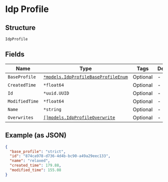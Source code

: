 
# Idp Profile

## Structure

`IdpProfile`

## Fields

| Name | Type | Tags | Description |
|  --- | --- | --- | --- |
| `BaseProfile` | [`*models.IdpProfileBaseProfileEnum`](../../doc/models/idp-profile-base-profile-enum.md) | Optional | - |
| `CreatedTime` | `*float64` | Optional | - |
| `Id` | `*uuid.UUID` | Optional | - |
| `ModifiedTime` | `*float64` | Optional | - |
| `Name` | `*string` | Optional | - |
| `Overwrites` | [`[]models.IdpProfileOverwrite`](../../doc/models/idp-profile-overwrite.md) | Optional | - |

## Example (as JSON)

```json
{
  "base_profile": "strict",
  "id": "874ca978-d736-4d4b-bc90-a49a29eec133",
  "name": "relaxed",
  "created_time": 179.88,
  "modified_time": 155.08
}
```

